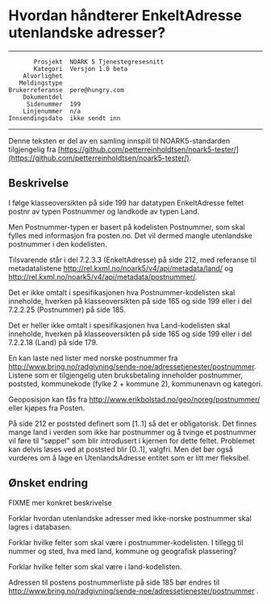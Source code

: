 Hvordan håndterer EnkeltAdresse utenlandske adresser?
=====================================================

 ------------------  ---------------------------------
           Prosjekt  NOARK 5 Tjenestegresesnitt
           Kategori  Versjon 1.0 beta
        Alvorlighet  
       Meldingstype  
    Brukerreferanse  pere@hungry.com
        Dokumentdel  
         Sidenummer  199
        Linjenummer  n/a
    Innsendingsdato  ikke sendt inn
 ------------------  ---------------------------------

Denne teksten er del av en samling innspill til NOARK5-standarden
tilgjengelig fra [https://github.com/petterreinholdtsen/noark5-tester/](https://github.com/petterreinholdtsen/noark5-tester/).

Beskrivelse
-----------

I følge klasseoversikten på side 199 har datatypen EnkeltAdresse
feltet postnr av typen Postnummer og landkode av typen Land.

Men Postnummer-typen er basert på kodelisten Postnummer, som skal
fylles med informasjon fra posten.no.  Det vil dermed mangle
utenlandske postnummer i den kodelisten.

Tilsvarende står i del 7.2.3.3 (EnkeltAdresse) på side 212, med
referanse til metadatalistene
http://rel.kxml.no/noark5/v4/api/metadata/land/ og
http://rel.kxml.no/noark5/v4/api/metadata/postnummer/.

Det er ikke omtalt i spesifikasjonen hva Postnummer-kodelisten skal
inneholde, hverken på klasseoversikten på side 165 og side 199 eller i
del 7.2.2.25 (Postnummer) på side 185.

Det er heller ikke omtalt i spesifikasjonen hva Land-kodelisten skal
inneholde, hverken på klasseoversikten på side 165 og side 199 eller i
del 7.2.2.18 (Land) på side 179.

En kan laste ned lister med norske postnummer fra
http://www.bring.no/radgivning/sende-noe/adressetjenester/postnummer.
Listene som er tilgjengelig uten bruksbetaling inneholder postnummer,
poststed, kommunekode (fylke 2 + kommune 2), kommunenavn og kategori.

Geoposisjon kan fås fra
http://www.erikbolstad.no/geo/noreg/postnummer/ eller kjøpes fra
Posten.

På side 212 er poststed definert som [1..1] så det er obligatorisk.
Det finnes mange land i verden som ikke har postnummer og å tvinge
et postnummer vil føre til "søppel" som blir introdusert i kjernen
for dette feltet. Problemet kan delvis løses ved at poststed blir [0..1], 
valgfri. Men det bør også vurderes om å lage en UtenlandsAdresse entitet
som er litt mer fleksibel. 

Ønsket endring
--------------

FIXME mer konkret beskrivelse

Forklar hvordan utenlandske adresser med ikke-norske postnummer skal
lagres i databasen.

Forklar hvilke felter som skal være i postnummer-kodelisten.  I
tillegg til nummer og sted, hva med land, kommune og geografisk
plassering?

Forklar hvilke felter som skal være i land-kodelisten.

Adressen til postens postnummerliste på side 185 bør endres til
http://www.bring.no/radgivning/sende-noe/adressetjenester/postnummer .

